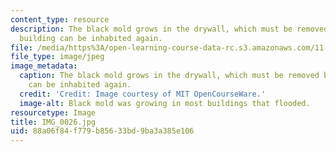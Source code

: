 ```yaml
---
content_type: resource
description: The black mold grows in the drywall, which must be removed before the
  building can be inhabited again.
file: /media/https%3A/open-learning-course-data-rc.s3.amazonaws.com/11-945-katrina-practicum-spring-2006/88a06f84f779b85633bd9ba3a385e106_IMG_0026.jpg
file_type: image/jpeg
image_metadata:
  caption: The black mold grows in the drywall, which must be removed before the building
    can be inhabited again.
  credit: 'Credit: Image courtesy of MIT OpenCourseWare.'
  image-alt: Black mold was growing in most buildings that flooded.
resourcetype: Image
title: IMG_0026.jpg
uid: 88a06f84-f779-b856-33bd-9ba3a385e106
---
```


